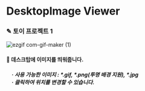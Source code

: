 # DesktopImage Viewer

### ✎  토이 프로젝트 1 
![ezgif com-gif-maker (1)](https://user-images.githubusercontent.com/114974288/197151581-d96a2564-7fbd-48af-94df-15878cc52b72.gif)
#### 📌 데스크탑에 이미지를 띄워줍니다.
#####  · 사용 가능한 이미지 : *.gif, *.png(투명 배경 지원), *.jpg<br/> · 클릭하여 위치를 변경할 수 있습니다.


